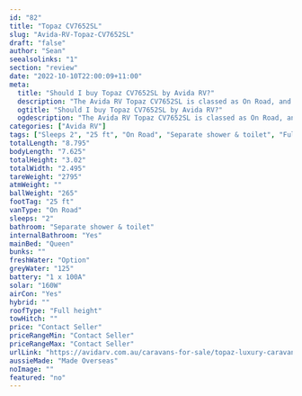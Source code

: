 ```yaml
---
id: "82"
title: "Topaz CV7652SL"
slug: "Avida-RV-Topaz-CV7652SL"
draft: "false"
author: "Sean"
seealsolinks: "1"
section: "review"
date: "2022-10-10T22:00:09+11:00"
meta:
  title: "Should I buy Topaz CV7652SL by Avida RV?"
  description: "The Avida RV Topaz CV7652SL is classed as On Road, and sleeps 2 people. It is Made Overseas and comes in at 25 ft. It generally has Separate shower & toilet."
  ogtitle: "Should I buy Topaz CV7652SL by Avida RV?"
  ogdescription: "The Avida RV Topaz CV7652SL is classed as On Road, and sleeps 2 people. It is Made Overseas and comes in at 25 ft. It generally has Separate shower & toilet."
categories: ["Avida RV"]
tags: ["Sleeps 2", "25 ft", "On Road", "Separate shower & toilet", "Full height", "Price Unknown", "Made Overseas"]
totalLength: "8.795"
bodyLength: "7.625"
totalHeight: "3.02"
totalWidth: "2.495"
tareWeight: "2795"
atmWeight: ""
ballWeight: "265"
footTag: "25 ft"
vanType: "On Road"
sleeps: "2"
bathroom: "Separate shower & toilet"
internalBathroom: "Yes"
mainBed: "Queen"
bunks: ""
freshWater: "Option"
greyWater: "125"
battery: "1 x 100A"
solar: "160W"
airCon: "Yes"
hybrid: ""
roofType: "Full height"
towHitch: ""
price: "Contact Seller"
priceRangeMin: "Contact Seller"
priceRangeMax: "Contact Seller"
urlLink: "https://avidarv.com.au/caravans-for-sale/topaz-luxury-caravan/"
aussieMade: "Made Overseas"
noImage: ""
featured: "no"
---
```


